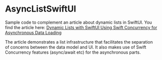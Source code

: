 # AsyncListSwiftUI

Sample code to complement an article about dynamic lists in SwiftUI. 
You find the article here: 
[Dynamic Lists with SwiftUI Using Swift Concurrency for Asynchronous Data Loading](https://callistaenterprise.se/blogg/teknik/2022/03/16/swiftui-async-list-infrastructure/)

The article demonstrates a list infrastructure that facilitates the separation of concerns between the data model and UI. 
It also makes use of Swift Concurrency features (async/await etc) for the asynchronous parts.

